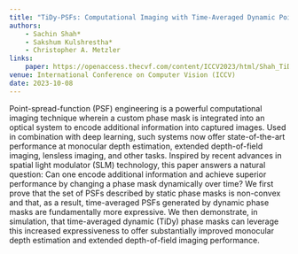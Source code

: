 ```yaml
---
title: "TiDy-PSFs: Computational Imaging with Time-Averaged Dynamic Point-Spread-Functions"
authors:
    - Sachin Shah*
    - Sakshum Kulshrestha*
    - Christopher A. Metzler
links:
    paper: https://openaccess.thecvf.com/content/ICCV2023/html/Shah_TiDy-PSFs_Computational_Imaging_with_Time-Averaged_Dynamic_Point-Spread-Functions_ICCV_2023_paper.html
venue: International Conference on Computer Vision (ICCV)
date: 2023-10-08
---
```


Point-spread-function (PSF) engineering is a powerful computational imaging technique wherein a custom phase mask is integrated into an optical system to encode additional information into captured images. Used in combination with deep learning, such systems now offer state-of-the-art performance at monocular depth estimation, extended depth-of-field imaging, lensless imaging, and other tasks. Inspired by recent advances in spatial light modulator (SLM) technology, this paper answers a natural question: Can one encode additional information and achieve superior performance by changing a phase mask dynamically over time? We first prove that the set of PSFs described by static phase masks is non-convex and that, as a result, time-averaged PSFs generated by dynamic phase masks are fundamentally more expressive. We then demonstrate, in simulation, that time-averaged dynamic (TiDy) phase masks can leverage this increased expressiveness to offer substantially improved monocular depth estimation and extended depth-of-field imaging performance.
